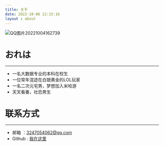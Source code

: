 ```yaml
---
title: 关于
date: 2022-10-06 12:15:16
layout : about
---
```


![QQ图片20221004162739](https://qiansen.oss-cn-hangzhou.aliyuncs.com/QQ%E5%9B%BE%E7%89%8720221004162739.jpg)

# おれは

---

- 一名大数据专业的本科在校生
- 一位常年混迹在白银黄金的LOL玩家
- 一名二次元宅男，梦想加入米哈游
- 天天看番，社恐男生

# 联系方式

---

- 邮箱 ：3247054062@qq.com
- Github : [我在这里]()